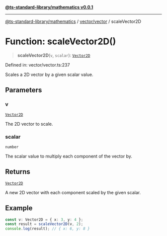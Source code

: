 [**@ts-standard-library/mathematics v0.0.1**](../../../README.md)

***

[@ts-standard-library/mathematics](../../../README.md) / [vector/vector](../README.md) / scaleVector2D

# Function: scaleVector2D()

> **scaleVector2D**(`v`, `scalar`): [`Vector2D`](../type-aliases/Vector2D.md)

Defined in: vector/vector.ts:237

Scales a 2D vector by a given scalar value.

## Parameters

### v

[`Vector2D`](../type-aliases/Vector2D.md)

The 2D vector to scale.

### scalar

`number`

The scalar value to multiply each component of the vector by.

## Returns

[`Vector2D`](../type-aliases/Vector2D.md)

A new 2D vector with each component scaled by the given scalar.

## Example

```ts
const v: Vector2D = { x: 3, y: 4 };
const result = scaleVector2D(v, 2);
console.log(result); // { x: 6, y: 8 }
```
